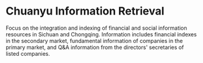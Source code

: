 # Chuanyu Information Retrieval
Focus on the integration and indexing of financial and social information resources in Sichuan and Chongqing. Information includes financial indexes in the secondary market, fundamental information of companies in the primary market, and Q&amp;A information from the directors' secretaries of listed companies.
